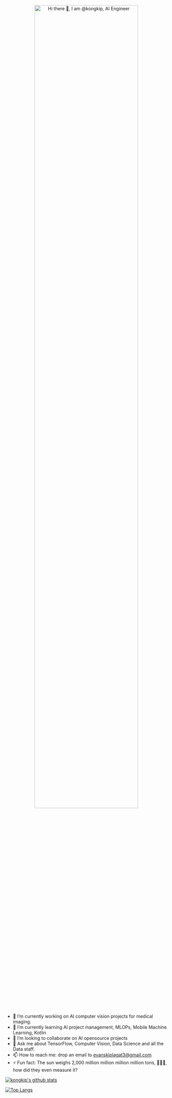 
<!--
**kongkip/kongkip** is a ✨ _special_ ✨ repository because its `README.md` (this file) appears on your GitHub profile.

Here are some ideas to get you started:
-->
<p align="center"><a href="https://anuraghazra.github.io"><img width="80%" alt="Hi there 👋, I am @kongkip, AI Engineer" src="./assets/gh-readme-header.png" /></a></p>

- 🔭 I’m currently working on AI computer vision projects for medical imaging.
- 🌱 I’m currently learning AI project management, MLOPs, Mobile Machine Learning, Kotlin
- 👯 I’m looking to collaborate on AI opensource projects
- 💬 Ask me about TensorFlow, Computer Vision, Data Science and all the Data staff.
- 📫 How to reach me: drop an email to evanskiplagat3@gmail.com
- ⚡ Fun fact: The sun weighs 2,000 million million million million tons, 🤣🤣🤣, how did they even measure it?



[![kongkip's github stats](https://github-readme-stats.vercel.app/api?username=kongkip&theme=merko)](https://github-readme-stats.vercel.app/api?username=kongkip&theme=merko)

[![Top Langs](https://github-readme-stats.vercel.app/api/top-langs/?username=kongkip&hide=jupyter%20notebook&theme=merko&langs_count=10&layout=compact)](https://github-readme-stats.vercel.app/api/top-langs/?username=kongkip&hide=jupyter%20notebook&theme=merko&langs_count=10&layout=compact)
